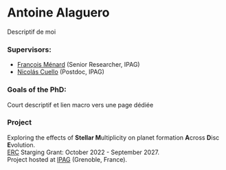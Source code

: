 # Antoine Alaguero

Descriptif de moi

### Supervisors:

- [François Ménard](francois-menard) (Senior Researcher, IPAG)
- [Nicolás Cuello](nicolas-cuello) (Postdoc, IPAG)

### Goals of the PhD:
  
Court descriptif et lien macro vers une page dédiée


### Project

Exploring the effects of **Stellar M**ultiplicity on planet formation **A**cross **D**isc **E**volution.  
[ERC](https://erc.europa.eu/homepage) Starging Grant: October 2022 - September 2027.  
Project hosted at [IPAG](https://ipag.osug.fr) (Grenoble, France).




[about]: https://nicolascuello.github.io/Stellar-MADE/about
[collaborators]: https://nicolascuello.github.io/Stellar-MADE/collaborators
[nicolas-cuello]: https://nicolascuello.github.io/Stellar-MADE/nicolas-cuello
[antoine-alaguero]: https://nicolascuello.github.io/Stellar-MADE/antoine-alaguero
[publications]: https://ui.adsabs.harvard.edu/public-libraries/JlXaxrUKQL2dp176Y2cojQ
[journalclub]: https://nicolascuello.github.io/Stellar-MADE/journalclub
[kickoff]: https://nicolascuello.github.io/Stellar-MADE/kickoff
[drawings]: https://nicolascuello.github.io/Stellar-MADE/drawings
